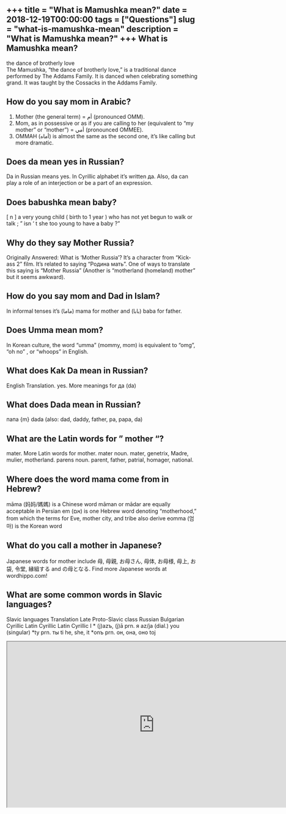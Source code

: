 +++
title = "What is Mamushka mean?"
date = 2018-12-19T00:00:00
tags = ["Questions"]
slug = "what-is-mamushka-mean"
description = "What is Mamushka mean?"
+++
What is Mamushka mean?
----------------------

the dance of brotherly love  
The Mamushka, “the dance of brotherly love,” is a traditional dance performed by The Addams Family. It is danced when celebrating something grand. It was taught by the Cossacks in the Addams Family.

How do you say mom in Arabic?
-----------------------------

1. Mother (the general term) = أم (pronounced OMM).
2. Mom, as in possessive or as if you are calling to her (equivalent to “my mother” or “mother”) = أمي (pronounced OMMEE).
3. OMMAH (أماه) is almost the same as the second one, it’s like calling but more dramatic.

Does da mean yes in Russian?
----------------------------

Da in Russian means yes. In Cyrillic alphabet it’s written да. Also, da can play a role of an interjection or be a part of an expression.

Does babushka mean baby?
------------------------

\[ n \] a very young child ( birth to 1 year ) who has not yet begun to walk or talk ; ” isn ‘ t she too young to have a baby ?”

Why do they say Mother Russia?
------------------------------

Originally Answered: What is ‘Mother Russia’? It’s a character from “Kick-ass 2” film. It’s related to saying “Родина мать”. One of ways to translate this saying is “Mother Russia” (Another is “motherland (homeland) mother” but it seems awkward).

How do you say mom and Dad in Islam?
------------------------------------

In informal tenses it’s (ماما) mama for mother and (بابا) baba for father.

Does Umma mean mom?
-------------------

In Korean culture, the word “umma” (mommy, mom) is equivalent to “omg”, “oh no” , or “whoops” in English.

What does Kak Da mean in Russian?
---------------------------------

English Translation. yes. More meanings for да (da)

What does Dada mean in Russian?
-------------------------------

папа {m} dada (also: dad, daddy, father, pa, papa, da)

What are the Latin words for ” mother “?
----------------------------------------

mater. More Latin words for mother. mater noun. mater, genetrix, Madre, mulier, motherland. parens noun. parent, father, patrial, homager, national.

Where does the word mama come from in Hebrew?
---------------------------------------------

māma (妈妈/媽媽) is a Chinese word māman or mādar are equally acceptable in Persian em (אם) is one Hebrew word denoting “motherhood,” from which the terms for Eve, mother city, and tribe also derive eomma (엄마) is the Korean word

What do you call a mother in Japanese?
--------------------------------------

Japanese words for mother include 母, 母親, お母さん, 母体, お母様, 母上, お袋, 令堂, 縁組する and の母となる. Find more Japanese words at wordhippo.com!

What are some common words in Slavic languages?
-----------------------------------------------

Slavic languages Translation Late Proto-Slavic class Russian Bulgarian Cyrillic Latin Cyrillic Latin Cyrillic I \* (j)azъ, (j)ā prn. я az/ja (dial.) you (singular) \*ty prn. ты ti he, she, it \*onъ prn. он, она, оно toj

<iframe allow="accelerometer; autoplay; clipboard-write; encrypted-media; gyroscope; picture-in-picture" allowfullscreen="" class="__youtube_prefs__  epyt-is-override  no-lazyload" data-no-lazy="1" data-origheight="433" data-origwidth="770" data-skipgform_ajax_framebjll="" height="433" id="_ytid_11593" loading="lazy" src="https://www.youtube.com/embed/TZgr-3QBviY?enablejsapi=1&autoplay=0&cc_load_policy=0&cc_lang_pref=&iv_load_policy=1&loop=0&modestbranding=0&rel=1&fs=1&playsinline=0&autohide=2&theme=dark&color=red&controls=1&" title="YouTube player" width="770"></iframe>